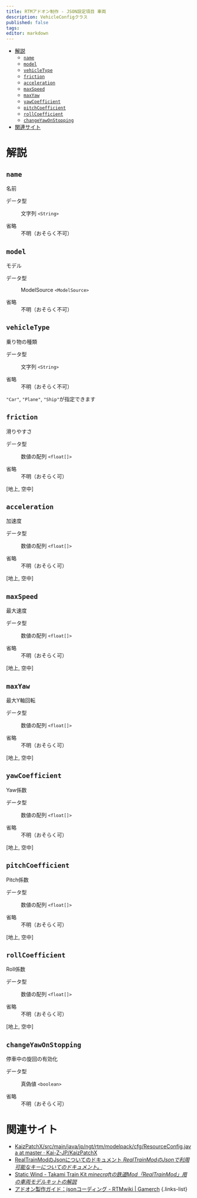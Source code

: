 ```yaml
---
title: RTMアドオン制作 - JSON設定項目 車両
description: VehicleConfigクラス
published: false
tags: 
editor: markdown
---
```


<nav>

- [解説](#解説)
  - [`name`](#name)
  - [`model`](#model)
  - [`vehicleType`](#vehicletype)
  - [`friction`](#friction)
  - [`acceleration`](#acceleration)
  - [`maxSpeed`](#maxspeed)
  - [`maxYaw`](#maxyaw)
  - [`yawCoefficient`](#yawcoefficient)
  - [`pitchCoefficient`](#pitchcoefficient)
  - [`rollCoefficient`](#rollcoefficient)
  - [`changeYawOnStopping`](#changeyawonstopping)
- [関連サイト](#関連サイト)
</nav>

# 解説
<section>

## `name`
名前
<dl>
<dt>データ型</dt>
<dd>

文字列 `<String>`
</dd>
<dt>省略</dt>
<dd>不明（おそらく不可）</dd>
</dl>
</section>

<section>

## `model`
モデル
<dl>
<dt>データ型</dt>
<dd>

ModelSource `<ModelSource>`  
</dd>
<dt>省略</dt>
<dd>不明（おそらく不可）</dd>
</dl>
</section>

<section>

## `vehicleType`
乗り物の種類
<dl>
<dt>データ型</dt>
<dd>

文字列 `<String>`
</dd>
<dt>省略</dt>
<dd>不明（おそらく不可）</dd>
</dl>

`"Car"`, `"Plane"`, `"Ship"`が指定できます
</section>

<section>

## `friction`
滑りやすさ
<dl>
<dt>データ型</dt>
<dd>

数値の配列 `<float[]>`
</dd>
<dt>省略</dt>
<dd>不明（おそらく可）</dd>
</dl>

[地上, 空中]
</section>

<section>

## `acceleration`
加速度
<dl>
<dt>データ型</dt>
<dd>

数値の配列 `<float[]>`
</dd>
<dt>省略</dt>
<dd>不明（おそらく可）</dd>
</dl>

[地上, 空中]
</section>

<section>

## `maxSpeed`
最大速度
<dl>
<dt>データ型</dt>
<dd>

数値の配列 `<float[]>`
</dd>
<dt>省略</dt>
<dd>不明（おそらく可）</dd>
</dl>

[地上, 空中]
</section>

<section>

## `maxYaw`
最大Y軸回転
<dl>
<dt>データ型</dt>
<dd>

数値の配列 `<float[]>`
</dd>
<dt>省略</dt>
<dd>不明（おそらく可）</dd>
</dl>

[地上, 空中]
</section>

<section>

## `yawCoefficient`
Yaw係数
<dl>
<dt>データ型</dt>
<dd>

数値の配列 `<float[]>`
</dd>
<dt>省略</dt>
<dd>不明（おそらく可）</dd>
</dl>

[地上, 空中]
</section>

<section>

## `pitchCoefficient`
Pitch係数
<dl>
<dt>データ型</dt>
<dd>

数値の配列 `<float[]>`
</dd>
<dt>省略</dt>
<dd>不明（おそらく可）</dd>
</dl>

[地上, 空中]
</section>

<section>

## `rollCoefficient`
Roll係数
<dl>
<dt>データ型</dt>
<dd>

数値の配列 `<float[]>`
</dd>
<dt>省略</dt>
<dd>不明（おそらく可）</dd>
</dl>

[地上, 空中]
</section>

<section>

## `changeYawOnStopping`
停車中の旋回の有効化
<dl>
<dt>データ型</dt>
<dd>

真偽値 `<boolean>`
</dd>
<dt>省略</dt>
<dd>不明（おそらく可）</dd>
</dl>
</section>

# 関連サイト
- [KaizPatchX/src/main/java/jp/ngt/rtm/modelpack/cfg/ResourceConfig.java at master · Kai-Z-JP/KaizPatchX](https://github.com/Kai-Z-JP/KaizPatchX/blob/master/src/main/java/jp/ngt/rtm/modelpack/cfg/ResourceConfig.java)
- [RealTrainModのJsonについてのドキュメント *RealTrainModのJsonで利用可能なキーについてのドキュメント。*](https://akikawaken.github.io/RTM/Docs/json.html)
- [Static Wind - Takami Train Kit *minecraftの鉄道Mod「RealTrainMod」用の車両モデルキットの解説*](https://staticwind.soragoto.net/rtm/tkmtk/#setup_json)
- [アドオン製作ガイド：jsonコーディング - RTMwiki | Gamerch](https://gamerch.com/realtrainmod/677483)
{.links-list}